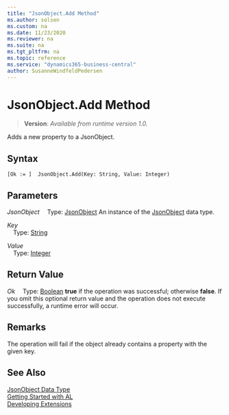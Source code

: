 ```yaml
---
title: "JsonObject.Add Method"
ms.author: solsen
ms.custom: na
ms.date: 11/23/2020
ms.reviewer: na
ms.suite: na
ms.tgt_pltfrm: na
ms.topic: reference
ms.service: "dynamics365-business-central"
author: SusanneWindfeldPedersen
---
```

[//]: # (START>DO_NOT_EDIT)
[//]: # (IMPORTANT:Do not edit any of the content between here and the END>DO_NOT_EDIT.)
[//]: # (Any modifications should be made in the .xml files in the ModernDev repo.)
# JsonObject.Add Method
> **Version**: _Available from runtime version 1.0._

Adds a new property to a JsonObject.


## Syntax
```
[Ok := ]  JsonObject.Add(Key: String, Value: Integer)
```
## Parameters
*JsonObject*
&emsp;Type: [JsonObject](jsonobject-data-type.md)
An instance of the [JsonObject](jsonobject-data-type.md) data type.

*Key*  
&emsp;Type: [String](../string/string-data-type.md)  
  
*Value*  
&emsp;Type: [Integer](../integer/integer-data-type.md)  
  


## Return Value
*Ok*
&emsp;Type: [Boolean](../boolean/boolean-data-type.md)
**true** if the operation was successful; otherwise **false**. If you omit this optional return value and the operation does not execute successfully, a runtime error will occur.  


[//]: # (IMPORTANT: END>DO_NOT_EDIT)

## Remarks
The operation will fail if the object already contains a property with the given key.

## See Also
[JsonObject Data Type](jsonobject-data-type.md)  
[Getting Started with AL](../../devenv-get-started.md)  
[Developing Extensions](../../devenv-dev-overview.md)
